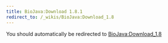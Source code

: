 ```yaml
---
title: BioJava:Download 1.8.1
redirect_to: /_wikis/BioJava:Download_1.8
---
```


You should automatically be redirected to [BioJava:Download_1.8](/_wikis/BioJava:Download_1.8)
